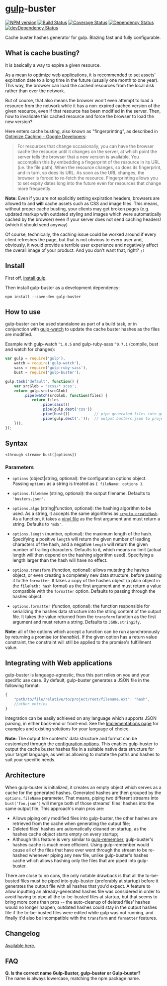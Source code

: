 # [gulp](https://github.com/gulpjs/gulp/)-buster
[![NPM version](http://img.shields.io/npm/v/gulp-buster.svg)](https://npmjs.org/package/gulp-buster)
[![Build Status](http://img.shields.io/travis/UltCombo/gulp-buster.svg)](https://travis-ci.org/UltCombo/gulp-buster)
[![Coverage Status](https://img.shields.io/coveralls/UltCombo/gulp-buster.svg)](https://coveralls.io/r/UltCombo/gulp-buster)
[![Dependency Status](http://img.shields.io/david/UltCombo/gulp-buster.svg)](https://david-dm.org/UltCombo/gulp-buster)
[![devDependency Status](http://img.shields.io/david/dev/UltCombo/gulp-buster.svg)](https://david-dm.org/UltCombo/gulp-buster#info=devDependencies)

Cache buster hashes generator for gulp. Blazing fast and fully configurable.

## What is cache busting?

It is basically a way to expire a given resource.

As a mean to optimize web applications, it is recommended to set assets' expiration date to a long time in the future (usually one month to one year). This way, the browser can load the cached resources from the local disk rather than over the network.

But of course, that also means the browser won't even attempt to load a resource from the network while it has a non-expired cached version of the given resource, even if that resource has been modified in the server. Then, how to invalidate this cached resource and force the browser to load the new version?

Here enters cache busting, also known as "fingerprinting", as described in [Optimize Caching - Google Developers](https://developers.google.com/speed/docs/best-practices/caching):

> For resources that change occasionally, you can have the browser cache the resource until it changes on the server, at which point the server tells the browser that a new version is available. You accomplish this by embedding a fingerprint of the resource in its URL (i.e. the file path). When the resource changes, so does its fingerprint, and in turn, so does its URL. As soon as the URL changes, the browser is forced to re-fetch the resource. Fingerprinting allows you to set expiry dates long into the future even for resources that change more frequently.

**Note:** Even if you are not explicitly setting expiration headers, browsers are allowed to and **will** cache assets such as CSS and image files. This means, without proper cache busting, your clients may get broken pages (e.g. updated markup with outdated styling and images which were automatically cached by the browser) even if your server does not send caching headers! (which it should send anyway)

Of course, technically, the caching issue could be worked around if every client refreshes the page, but that is not obvious to every user and, obviously, it would provide a terrible user experience and negatively affect the overall image of your product. And you don't want that, right? `;)`

## Install

First off, [install gulp](https://github.com/gulpjs/gulp/blob/master/docs/getting-started.md).

Then install gulp-buster as a development dependency:

```
npm install --save-dev gulp-buster
```

## How to use

gulp-buster can be used standalone as part of a build task, or in conjunction with [gulp-watch](https://npmjs.org/package/gulp-watch) to update the cache buster hashes as the files are modified.

Example with gulp-watch `^1.0.5` and gulp-ruby-sass `^0.7.1` (compile, bust and watch for changes):

```js
var gulp = require('gulp'),
	watch = require('gulp-watch'),
	sass = require('gulp-ruby-sass'),
	bust = require('gulp-buster');

gulp.task('default', function() {
	var srcGlob = 'scss/*.scss';
	return gulp.src(srcGlob)
		.pipe(watch(srcGlob, function(files) {
			return files
				.pipe(sass())
				.pipe(gulp.dest('css'))
				.pipe(bust())           // pipe generated files into gulp-buster
				.pipe(gulp.dest('.'));  // output busters.json to project root
	}));
});
```

## Syntax

```none
<through stream> bust([options])
```

### Parameters

- `options` (object|string, optional): the configuration options object. Passing `options` as a string is treated as `{ fileName: options }`.

- `options.fileName` (string, optional): the output filename. Defaults to `'busters.json'`.

- `options.algo` (string|function, optional): the hashing algorithm to be used. As a string, it accepts the same algorithms as [`crypto.createHash`](http://nodejs.org/api/crypto.html#crypto_crypto_createhash_algorithm). As a function, it takes a [vinyl file](https://github.com/wearefractal/vinyl) as the first argument and must return a string. Defaults to `'md5'`.

- `options.length` (number, optional): the maximum length of the hash. Specifying a positive `length` will return the given number of leading characters of the hash, and a negative `length` will return the given number of trailing characters. Defaults to `0`, which means no limit (actual length will then depend on the hashing algorithm used). Specifying a length larger than the hash will have no effect.

- `options.transform` (function, optional): allows mutating the hashes object, or even creating a completely new data structure, before passing it to the `formatter`. It takes a copy of the hashes object (a plain object in the `filePath: hash` format) as the first argument and must return a value compatible with the `formatter` option. Defaults to passing through the hashes object.

- `options.formatter` (function, optional): the function responsible for serializing the hashes data structure into the string content of the output file. It takes the value returned from the `transform` function as the first argument and must return a string. Defaults to `JSON.stringify`.

**Note:** all of the options which accept a function can be run asynchronously by returning a promise (or *thenable*). If the given option has a return value constraint, the constraint will still be applied to the promise's fulfillment value.

## Integrating with Web applications

gulp-buster is language-agnostic, thus this part relies on you and your specific use case. By default, gulp-buster generates a JSON file in the following format:

```js
{
	"path/to/file/relative/to/project/root/filename.ext": "hash",
	//other entries
}
```

Integration can be easily achieved on any language which supports JSON parsing, in either back-end or front-end. See the [Implementations page](https://github.com/UltCombo/gulp-buster/blob/master/IMPLEMENTATIONS.md) for examples and existing solutions for your language of choice.

**Note:** The output file contents' data structure and format can be customized through the [configuration options](#parameters). This enables gulp-buster to output the cache buster hashes file in a suitable native data structure for your target language, as well as allowing to mutate the paths and hashes to suit your specific needs.

## Architecture

When gulp-buster is initialized, it creates an empty object which serves as a cache for the generated hashes. Generated hashes are then grouped by the `options.fileName` parameter. That means, piping two different streams into `bust('foo.json')` will merge both of those streams' files' hashes into the same output file. This approach's main pros are:

- Allows piping only modified files into gulp-buster, the other hashes are retrieved from the cache when generating the output file;
- Deleted files' hashes are automatically cleaned on startup, as the hashes cache object starts empty on every startup;
- Although this feature is very similar to [gulp-remember](https://github.com/ahaurw01/gulp-remember), gulp-buster's hashes cache is much more efficient. Using gulp-remember would cause all of the files that have ever went through the stream to be re-hashed whenever piping any new file, unlike gulp-buster's hashes cache which allows hashing only the files that are piped into gulp-buster.

There are close to no cons, the only notable drawback is that all the to-be-busted files must be piped into gulp-buster (preferably at startup) before it generates the output file with all hashes that you'd expect. A feature to allow inputting an already-generated hashes file was considered in order to avoid having to pipe all the to-be-busted files at startup, but that seems to bring more cons than pros -- the auto-cleanup of deleted files' hashes would no longer happen, outdated hashes could stay in the output hashes file if the to-be-busted files were edited while gulp was not running, and finally it'd also be incompatible with the `transform` and `formatter` features.

## Changelog

[Available here.](https://github.com/UltCombo/gulp-buster/blob/master/CHANGELOG.md)

## FAQ

**Q. Is the correct name Gulp-Buster, gulp-buster or Gulp-buster?**<br>
The name is always lowercase, matching the npm package name.
